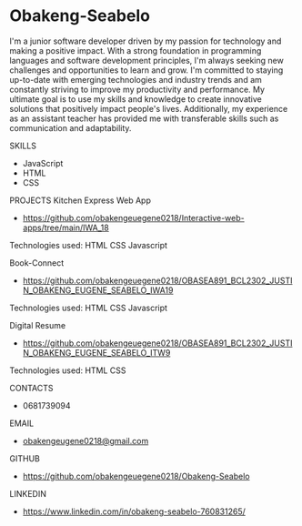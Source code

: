 # Obakeng-Seabelo


I'm a  junior software developer driven by my passion for technology and making a positive impact. With a strong foundation in programming languages and software development principles, I'm always seeking new challenges and opportunities to learn and grow. I'm committed to staying up-to-date with emerging technologies and industry trends and am constantly striving to improve my productivity and performance. My ultimate goal is to use my skills and knowledge to create innovative solutions that positively impact people's lives. Additionally, my experience as an assistant teacher has provided me with transferable skills such as communication and adaptability.


SKILLS
* JavaScript 
* HTML 
*  CSS 

PROJECTS
Kitchen Express Web App
* https://github.com/obakengeuegene0218/Interactive-web-apps/tree/main/IWA_18


Technologies used:
HTML
CSS
Javascript



Book-Connect
* https://github.com/obakengeuegene0218/OBASEA891_BCL2302_JUSTIN_OBAKENG_EUGENE_SEABELO_IWA19

Technologies used:
HTML
CSS
Javascript



Digital Resume
* https://github.com/obakengeuegene0218/OBASEA891_BCL2302_JUSTIN_OBAKENG_EUGENE_SEABELO_ITW9

Technologies used:
HTML
CSS


CONTACTS
* 0681739094

EMAIL

* obakengeugene0218@gmail.com

GITHUB
* https://github.com/obakengeuegene0218/Obakeng-Seabelo

LINKEDIN
* https://www.linkedin.com/in/obakeng-seabelo-760831265/

